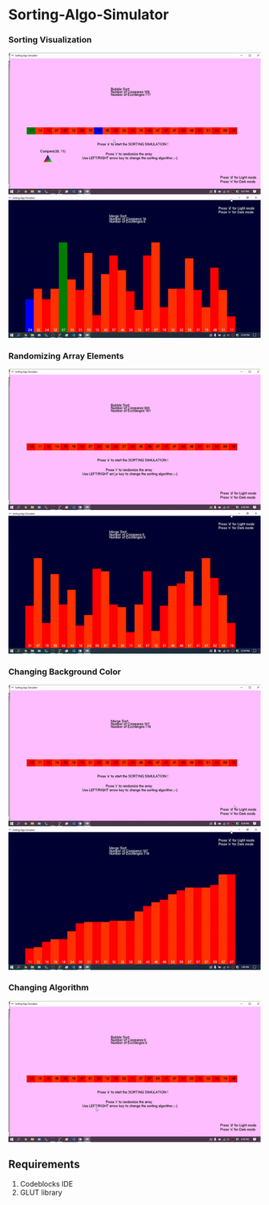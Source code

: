 # Sorting-Algo-Simulator 

### Sorting Visualization

<img src="/samples/sortingVisualization.gif">
<img src="/samples/sortingVisualizationBar.gif">

### Randomizing Array Elements

<img src="/samples/randomizingArrayElements.gif">
<img src="/samples/randomizingArrayBar.gif">

### Changing Background Color

<img src="/samples/changingBackgroundColor.gif">
<img src="/samples/changingBackgroundColorBar.gif">

### Changing Algorithm

<img src="/samples/changingAlgorithms.gif">


## Requirements
1. Codeblocks IDE
2. GLUT library
